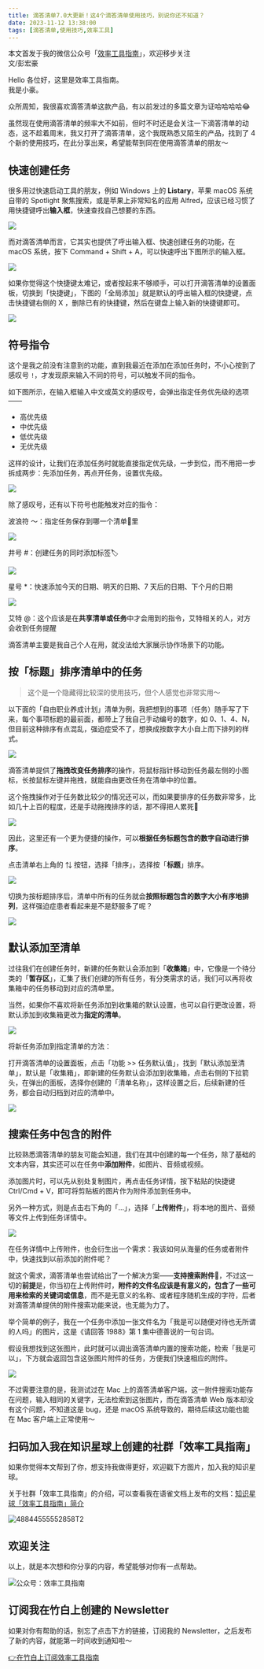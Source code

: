 ```yaml
---
title: 滴答清单7.0大更新！这4个滴答清单使用技巧，别说你还不知道？  
date: 2023-11-12 13:38:00               
tags: [滴答清单,使用技巧,效率工具]                                                                               
---
```

本文首发于我的微信公众号「[效率工具指南](https://mp.weixin.qq.com/s/3esu0-vknSd5jB_qLcnTxw)」，欢迎移步关注          
文/彭宏豪  

Hello 各位好，这里是效率工具指南。    
我是小豪。   

众所周知，我很喜欢滴答清单这款产品，有以前发过的多篇文章为证哈哈哈哈😂    

虽然现在使用滴答清单的频率大不如前，但时不时还是会关注一下滴答清单的动态，这不趁着周末，我又打开了滴答清单，这个我既熟悉又陌生的产品，找到了 4 个新的使用技巧，在此分享出来，希望能帮到同在使用滴答清单的朋友～    



## 快速创建任务

很多用过快速启动工具的朋友，例如 Windows 上的 **Listary**，苹果 macOS 系统自带的 Spotlight 聚焦搜索，或是苹果上非常知名的应用 Alfred，应该已经习惯了用快捷键呼出**输入框**，快速查找自己想要的东西。  


![](https://article-picbed-1302715071.cos.ap-guangzhou.myqcloud.com/2023/11/12/16996856608992.jpg)


而对滴答清单而言，它其实也提供了呼出输入框、快速创建任务的功能，在 macOS 系统，按下 Command + Shift + A，可以快速呼出下图所示的输入框。  

![](https://article-picbed-1302715071.cos.ap-guangzhou.myqcloud.com/2023/11/12/16996859467852.jpg)

如果你觉得这个快捷键太难记，或者按起来不够顺手，可以打开滴答清单的设置面板，切换到「快捷键」，下图的「全局添加」就是默认的呼出输入框的快捷键，点击快捷键右侧的 X ，删除已有的快捷键，然后在键盘上输入新的快捷键即可。   


![](https://article-picbed-1302715071.cos.ap-guangzhou.myqcloud.com/2023/11/12/16996866127451.jpg)

## 符号指令   

这个是我之前没有注意到的功能，直到我最近在添加在添加任务时，不小心按到了感叹号 `!`，才发现原来输入不同的符号，可以触发不同的指令。  

如下图所示，在输入框输入中文或英文的感叹号，会弹出指定任务优先级的选项——

* 高优先级
* 中优先级
* 低优先级
* 无优先级

这样的设计，让我们在添加任务时就能直接指定优先级，一步到位，而不用把一步拆成两步：先添加任务，再点开任务，设置优先级。  


![](https://article-picbed-1302715071.cos.ap-guangzhou.myqcloud.com/2023/11/12/16997154899599.jpg)


除了感叹号，还有以下符号也能触发对应的指令：  

波浪符 ～：指定任务保存到哪一个清单🧾里      

![](https://article-picbed-1302715071.cos.ap-guangzhou.myqcloud.com/2023/11/12/16997177018004.jpg)


井号 #：创建任务的同时添加标签🏷️      

![](https://article-picbed-1302715071.cos.ap-guangzhou.myqcloud.com/2023/11/12/16997179783478.jpg)

星号 *：快速添加今天的日期、明天的日期、7 天后的日期、下个月的日期       

![](https://article-picbed-1302715071.cos.ap-guangzhou.myqcloud.com/2023/11/12/16997180664803.jpg)

艾特 @：这个应该是在**共享清单或任务**中才会用到的指令，艾特相关的人，对方会收到任务提醒        

滴答清单主要是我自己个人在用，就没法给大家展示协作场景下的功能。    

## 按「标题」排序清单中的任务

> 这个是一个隐藏得比较深的使用技巧，但个人感觉也非常实用～   

以下面的「自由职业养成计划」清单为例，我把想到的事项（任务）随手写了下来，每个事项标题的最前面，都带上了我自己手动编号的数字，如 0、1、4、N，但目前这种排序有点混乱，强迫症受不了，想换成按数字大小自上而下排列的样式。    


![](https://article-picbed-1302715071.cos.ap-guangzhou.myqcloud.com/2023/11/12/16997539311754.jpg)

滴答清单提供了**拖拽改变任务排序**的操作，将鼠标指针移动到任务最左侧的小图标，长按鼠标左键并拖拽，就能自由更改任务在清单中的位置。     

这个拖拽操作对于任务数比较少的情况还可以，而如果要排序的任务数非常多，比如几十上百的程度，还是手动拖拽排序的话，那不得把人累死🥹      

![](https://article-picbed-1302715071.cos.ap-guangzhou.myqcloud.com/2023/11/12/16997543829901.jpg)

因此，这里还有一个更为便捷的操作，可以**根据任务标题包含的数字自动进行排序**。   

点击清单右上角的 ⇅ 按钮，选择「排序」，选择按「**标题**」排序。  

![](https://article-picbed-1302715071.cos.ap-guangzhou.myqcloud.com/2023/11/12/16997607776680.jpg)

切换为按标题排序后，清单中所有的任务就会**按照标题包含的数字大小有序地排列**，这样强迫症患者看起来是不是舒服多了呢？       

![](https://article-picbed-1302715071.cos.ap-guangzhou.myqcloud.com/2023/11/12/16997609988153.jpg)


## 默认添加至清单

过往我们在创建任务时，新建的任务默认会添加到「**收集箱**」中，它像是一个待分类的「**暂存区**」，汇集了我们创建的所有任务，有分类需求的话，我们可以再将收集箱中的任务移动到对应的清单里。        

当然，如果你不喜欢将新任务添加到收集箱的默认设置，也可以自行更改设置，将默认添加到收集箱更改为**指定的清单**。   

![](https://article-picbed-1302715071.cos.ap-guangzhou.myqcloud.com/2023/11/12/16997521711291.jpg)


将新任务添加到指定清单的方法：  

打开滴答清单的设置面板，点击「功能 >> 任务默认值」，找到「默认添加至清单」，默认是「收集箱」，即新建的任务默认会添加到收集箱，点击右侧的下拉箭头，在弹出的面板，选择你创建的「清单名称」，这样设置之后，后续新建的任务，都会自动归档到对应的清单中。   


![](https://article-picbed-1302715071.cos.ap-guangzhou.myqcloud.com/2023/11/12/16997527593717.jpg)


## 搜索任务中包含的附件

比较熟悉滴答清单的朋友可能会知道，我们在其中创建的每一个任务，除了基础的文本内容，其实还可以在任务中**添加附件**，如图片、音频或视频。   

添加图片时，可以先从别处复制图片，再点击任务详情，按下粘贴的快捷键 Ctrl/Cmd + V，即可将剪贴板的图片作为附件添加到任务中。  

另外一种方式，则是点击右下角的「…」，选择「**上传附件**」，将本地的图片、音频等文件上传到任务详情中。    


![](https://article-picbed-1302715071.cos.ap-guangzhou.myqcloud.com/2023/11/12/16997632829577.jpg)

在任务详情中上传附件，也会衍生出一个需求：我该如何从海量的任务或者附件中，快速找到以前添加的附件呢？   

就这个需求，滴答清单也尝试给出了一个解决方案——**支持搜索附件**📎，不过这一切的**前提**是，你当初在上传附件时，**附件的文件名应该是有意义的，包含了一些可用来检索的关键词或信息**，而不是无意义的名称、或者程序随机生成的字符，后者对滴答清单提供的附件搜索功能来说，也无能为力了。      

举个简单的例子，我在一个任务中添加一张文件名为「我是可以随便对待也无所谓的人吗」的图片，这是《请回答 1988》第 1 集中德善说的一句台词。  

假设我想找到这张图片，此时就可以调出滴答清单内置的搜索功能，检索「我是可以」，下方就会返回包含这张图片附件的任务，方便我们快速相应的附件。    

![](https://article-picbed-1302715071.cos.ap-guangzhou.myqcloud.com/2023/11/12/16997624744569.jpg)

不过需要注意的是，我测试过在 Mac 上的滴答清单客户端，这一附件搜索功能存在问题，输入相同的关键字，无法检索到这张图片，而在滴答清单 Web 版本却没有这个问题，不知道这是 bug，还是 macOS 系统导致的，期待后续这功能也能在 Mac 客户端上正常使用～   


## 扫码加入我在知识星球上创建的社群「效率工具指南」  

如果你觉得本文帮到了你，想支持我做得更好，欢迎戳下方图片，加入我的知识星球。     

关于社群「效率工具指南」的介绍，可以查看我在语雀文档上发布的文档：[知识星球「效率工具指南」简介](https://www.yuque.com/penghonghao/af0aai/glwrg2dl0dqlegi6?singleDoc#)    

![48844555552858T2](https://article-picbed-1302715071.cos.ap-guangzhou.myqcloud.com/2023/03/25/48844555552858t2.JPG)   

## 欢迎关注     

以上，就是本次想和你分享的内容，希望能够对你有一点帮助。     

![公众号：效率工具指南](https://article-picbed-1302715071.cos.ap-guangzhou.myqcloud.com/2021/05/28/gong-zhong-hao-wei-bu-er-wei-ma-dailogo.png)   

## 订阅我在竹白上创建的 Newsletter   

如果对你有帮助的话，别忘了点击下方的链接，订阅我的 Newsletter，之后发布了新的内容，就能第一时间收到通知啦～  

[👉在竹白上订阅效率工具指南](https://penghh.zhubai.love/)         

